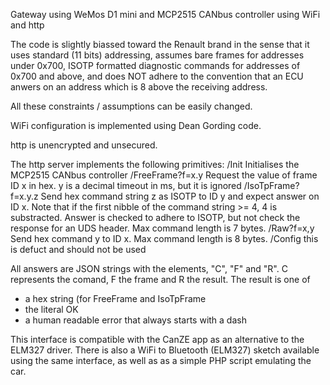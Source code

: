 Gateway using WeMos D1 mini and MCP2515 CANbus controller using WiFi and http

The code is slightly biassed toward the Renault brand in the sense that it uses standard (11 bits) addressing, assumes bare frames for addresses under 0x700, ISOTP formatted diagnostic commands for addresses of 0x700 and above, and does NOT adhere to the convention that an ECU anwers on an address which is 8 above the receiving address.

All these constraints / assumptions can be easily changed.
 
WiFi configuration is implemented using Dean Gording code.

http is unencrypted and unsecured.

The http server implements the following primitives:
/Init                Initialises the MCP2515 CANbus controller
/FreeFrame?f=x.y     Request the value of frame ID x in hex. y is
                     a decimal timeout in ms, but it is ignored
/IsoTpFrame?f=x.y.z  Send hex command string z as ISOTP to ID y 
                     and expect answer on ID x. Note that if the
                     first nibble of the command string >= 4, 4
                     is substracted. Answer is checked to adhere
                     to ISOTP, but not check the response for an
                     UDS header. Max command length is 7 bytes.
/Raw?f=x,y           Send hex command y to ID x. Max command
                     length is 8 bytes.
/Config              this is defuct and should not be used

All answers are JSON strings with the elements, "C", "F" and "R". C represents the comand, F the frame and R the result. The result is one of
- a hex string (for FreeFrame and IsoTpFrame
- the literal OK
- a human readable error that always starts with a dash

This interface is compatible with the CanZE app as an alternative to the ELM327 driver. There is also a WiFi to Bluetooth (ELM327) sketch available using the same interface, as well as as a simple PHP script emulating the car.
